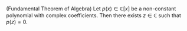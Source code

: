 (Fundamental Theorem of Algebra) Let $p(x) \in \mathbb{C}[x]$ be a non-constant polynomial with complex coefficients. Then there exists $z \in \mathbb{C}$ such that $p(z)=0$.

